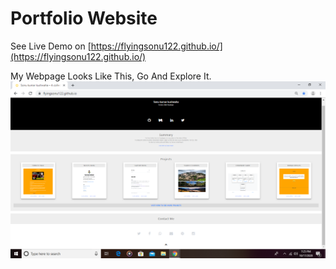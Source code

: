 # Portfolio Website

See Live Demo on [https://flyingsonu122.github.io/](https://flyingsonu122.github.io/)

My Webpage Looks Like This, Go And Explore It.
![Screenshot](./images/My-Portfolio-Screenshot.png "Screenshot")
